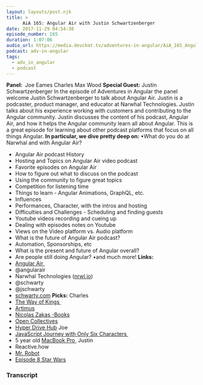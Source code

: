 ```yaml
---
layout: layouts/post.njk
title: >
      AiA 165: Angular Air with Justin Schwartzenberger
date: 2017-11-29 04:54:38
episode_number: 165
duration: 1:07:06
audio_url: https://media.devchat.tv/adventures-in-angular/AiA_165_Angular_Air_with_Justin_Schwartenberger.mp3
podcast: adv-in-angular
tags: 
  - adv_in_angular
  - podcast
---
```


 **Panel:&nbsp;** Joe Eames Charles Max Wood **Special Guest:** Justin Schwartzenberger In the episode of Adventures in Angular the panel welcome Justin Schwartzenberger to talk about Angular Air. Justin is a podcaster, product manager, and educator at Narwhal Technologies. Justin talks about his experience working with customers and contributing to the Angular community. Justin discusses the content of his podcast, Angular Air, and how it helps the Angular community learn all about Angular. This is a great episode for learning about other podcast platforms that focus on all things Angular. **In particular, we dive pretty deep on:** •What do you do at Narwhal and with Angular Air?
- Angular Air podcast History
- Hosting and Topics on Angular Air video podcast
- Favorite episodes on Angular Air
- How to figure out what to discuss on the podcast
- Using the community to figure great topics
- Competition for listening time
- Things to learn - Angular Animations, GraphQL, etc.
- Influences
- Performances, Character, with the intros and hosting
- Difficulties and Challenges - Scheduling and finding guests
- Youtube videos recording and cueing up
- Dealing with episodes notes on Youtube
- Views on the Video platform vs. Audio platform
- What is the future of Angular Air podcast?
- Automation, Sponsorships, etc
- What is the present and future of Angular overall?
- Are people still doing Angular?
•and much more! **Links:&nbsp;**
- [Angular Air&nbsp;](https://angularair.com)
- @angularair
- Narwhal Technologies ([nrwl.io](http://nrwl.io))
- @schwarty
- @jschwarty
- [schwarty.com](http://schwarty.com)
**Picks:** Charles
- [The Way of Kings&nbsp;](https://www.amazon.com/Way-Kings-Brandon-Sanderson/dp/0765365278)
- [Artimus](https://www.amazon.com/Artemis-Novel-Andy-Weir-ebook/dp/B06Y55SB48/ref=sr_1_1?s=books&ie=UTF8&qid=1511929571&sr=1-1&keywords=artimus)
- [Nicolas Zakas -Books](https://www.amazon.com/Nicholas-C.-Zakas/e/B001IGUTOC/ref=dp_byline_cont_book_1)
- [Open Collectives](https://opencollective.com)
- [Hyper Drive Hub](https://www.amazon.com/s/?ie=UTF8&keywords=hyperdrive+hub&tag=googhydr-20&index=aps&hvadid=182444915427&hvpos=1t1&hvnetw=g&hvrand=16583532820715291702&hvpone=&hvptwo=&hvqmt=e&hvdev=c&hvdvcmdl=&hvlocint=&hvlocphy=9028550&hvtargid=kwd-289861702244&ref=pd_sl_6e10o9ipbq_e)
Joe
- [JavaScript Journey with Only Six Characters&nbsp;](http://www.jsfuck.com)
- 5 year old [MacBook Pro&nbsp;](https://www.apple.com/shop/buy-mac/macbook-pro)
Justin
- Reactive.how
- [Mr. Robot](https://itunes.apple.com/US/tv-show/id993272007)
- [Episode 8 Star Wars](https://www.youtube.com/watch?v=0ORSf5uDlBo)



### Transcript

&nbsp;


